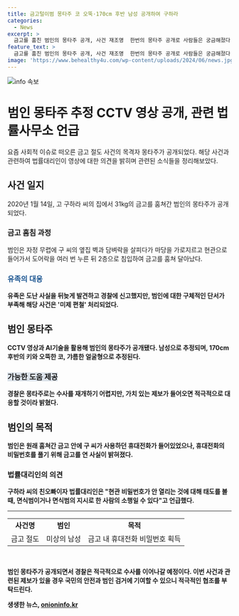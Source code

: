 ```yaml
---
title: 금고털이범 몽타주 코 오뚝·170cm 후반 남성 공개하여 구하라
categories:
  - News
excerpt: >
  금고를 훔친 범인의 몽타주 공개, 사건 재조명  한번의 몽타주 공개로 사람들은 궁금해졌다. 고구하라씨의 집에서 훔친 31kg의 금고를 도난한 범인의 몽타주가 공개되었다. CCTV 영상과 AI기법으로 만들어진 몽타주는 키 170cm 후반, 갸름한 얼굴형으로 추정됐다. 유족은 남성이 누군지 알 수 있도록 이를 홍보했고, 경찰은 관련 제보를 기다린다. 사건의 공소시효는 2030년까지이다. 관련 기사 클릭을 기대해본다.
feature_text: >
  금고를 훔친 범인의 몽타주 공개, 사건 재조명  한번의 몽타주 공개로 사람들은 궁금해졌다. 고구하라씨의 집에서 훔친 31kg의 금고를 도난한 범인의 몽타주가 공개되었다. CCTV 영상과 AI기법으로 만들어진 몽타주는 키 170cm 후반, 갸름한 얼굴형으로 추정됐다. 유족은 남성이 누군지 알 수 있도록 이를 홍보했고, 경찰은 관련 제보를 기다린다. 사건의 공소시효는 2030년까지이다. 관련 기사 클릭을 기대해본다.
image: 'https://www.behealthy4u.com/wp-content/uploads/2024/06/news.jpg'
---
```


<p><img src="https://www.behealthy4u.com/wp-content/uploads/2024/06/news.jpg" alt="info 속보" /></p>

<h1>범인 몽타주 추정 CCTV 영상 공개, 관련 법률사무소 언급</h1>

<p data-ke-size="size16">요즘 사회적 이슈로 떠오른 금고 절도 사건의 목격자 몽타주가 공개되었다. 해당 사건과 관련하여 법률대리인이 영상에 대한 의견을 밝히며 관련된 소식들을 정리해보았다. </p>

<h2>사건 일지</h2>

<p data-ke-size="size16">2020년 1월 14일, 고 구하라 씨의 집에서 31kg의 금고를 훔쳐간 범인의 몽타주가 공개되었다.</p>

<h3>금고 훔침 과정</h3>

<p data-ke-size="size16">범인은 자정 무렵에 구 씨의 옆집 벽과 담벼락을 살피다가 마당을 가로지르고 현관으로 들어가서 도어락을 여러 번 누른 뒤 2층으로 침입하여 금고를 훔쳐 달아났다.</p>

<h3><b><span style="color: #1a5490;">유족의 대응</span><b></h3>

<p data-ke-size="size16">유족은 도난 사실을 뒤늦게 발견하고 경찰에 신고했지만, 범인에 대한 구체적인 단서가 부족해 해당 사건은 '미제 편철' 처리되었다.</p>

<h2>범인 몽타주</h2>

<p data-ke-size="size16">CCTV 영상과 AI기술을 활용해 범인의 몽타주가 공개됐다. 남성으로 추정되며, 170cm 후반의 키와 오뚝한 코, 갸름한 얼굴형으로 추정된다.</p>

<h3><b><span style="background-color: #21538527;">가능한 도움 제공</span></b></h3>

<p data-ke-size="size16">경찰은 몽타주로는 수사를 재개하기 어렵지만, 가치 있는 제보가 들어오면 적극적으로 대응할 것이라 밝혔다.</p>

<h2>범인의 목적</h2>

<p data-ke-size="size16">범인은 원래 훔쳐간 금고 안에 구 씨가 사용하던 휴대전화가 들어있었으나, 휴대전화의 비밀번호를 풀기 위해 금고를 연 사실이 밝혀졌다.</p>

<h3>법률대리인의 의견</h3>

<p data-ke-size="size16">구하라 씨의 친오빠이자 법률대리인은 "현관 비밀번호가 안 열리는 것에 대해 태도를 볼 때, 면식범이거나 면식범의 지시로 한 사람의 소행일 수 있다"고 언급했다.</p>

<hr>

<table>
<tbody>
<tr>
<td style="text-align: center; height: 17px;"><b>사건명</b></td>
<td style="text-align: center; height: 17px;"><b>범인</b></td>
<td style="text-align: center; height: 17px;"><b>목적</b></td>
</tr>
<tr>
<td style="text-align: center; height: 17px;">금고 절도</td>
<td style="text-align: center; height: 17px;">미상의 남성</td>
<td style="text-align: center; height: 17px;">금고 내 휴대전화 비밀번호 획득</td>
</tr>
</tbody>
</table>

<p data-ke-size="size16">&nbsp;</p>

<p data-ke-size="size16">범인 몽타주가 공개되면서 경찰은 적극적으로 수사를 이어나갈 예정이다. 이번 사건과 관련된 제보가 있을 경우 국민의 안전과 범인 검거에 기여할 수 있으니 적극적인 협조를 부탁드린다.</p>
생생한 뉴스, <a href="https://onioninfo.kr" rel="dofollow">onioninfo.kr</a>


